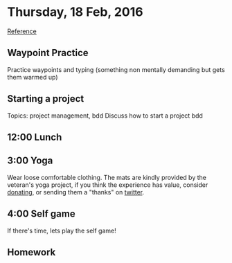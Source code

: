 Thursday, 18 Feb, 2016
======================

[Reference](https://github.com/CodePlatoon/curriculum#week-3)

Waypoint Practice
-----------------

Practice waypoints and typing
(something non mentally demanding
but gets them warmed up)

Starting a project
------------------

Topics: project management, bdd Discuss how to start a project bdd



12:00 Lunch
-----------


3:00 Yoga
---------

Wear loose comfortable clothing.
The mats are kindly provided by the veteran's yoga project,
if you think the experience has value, consider [donating](http://www.veteransyogaproject.org/donate.html),
or sending them a "thanks" on [twitter](https://twitter.com/veteransyoga).


4:00 Self game
--------------

If there's time, lets play the self game!


Homework
--------
